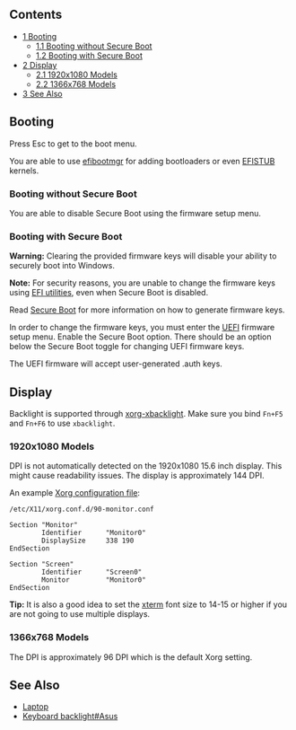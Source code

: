 ## Contents

*   [1 Booting](#Booting)
    *   [1.1 Booting without Secure Boot](#Booting_without_Secure_Boot)
    *   [1.2 Booting with Secure Boot](#Booting_with_Secure_Boot)
*   [2 Display](#Display)
    *   [2.1 1920x1080 Models](#1920x1080_Models)
    *   [2.2 1366x768 Models](#1366x768_Models)
*   [3 See Also](#See_Also)

## Booting

Press Esc to get to the boot menu.

You are able to use [efibootmgr](/index.php/EFISTUB#efibootmgr "EFISTUB") for adding bootloaders or even [EFISTUB](/index.php/EFISTUB "EFISTUB") kernels.

### Booting without Secure Boot

You are able to disable Secure Boot using the firmware setup menu.

### Booting with Secure Boot

**Warning:** Clearing the provided firmware keys will disable your ability to securely boot into Windows.

**Note:** For security reasons, you are unable to change the firmware keys using [EFI utilities](/index.php/Unified_Extensible_Firmware_Interface#Userspace_tools "Unified Extensible Firmware Interface"), even when Secure Boot is disabled.

Read [Secure Boot](/index.php/Secure_Boot "Secure Boot") for more information on how to generate firmware keys.

In order to change the firmware keys, you must enter the [UEFI](/index.php/UEFI "UEFI") firmware setup menu. Enable the Secure Boot option. There should be an option below the Secure Boot toggle for changing UEFI firmware keys.

The UEFI firmware will accept user-generated .auth keys.

## Display

Backlight is supported through [xorg-xbacklight](https://www.archlinux.org/packages/?name=xorg-xbacklight). Make sure you bind `Fn+F5` and `Fn+F6` to use `xbacklight`.

### 1920x1080 Models

DPI is not automatically detected on the 1920x1080 15.6 inch display. This might cause readability issues. The display is approximately 144 DPI.

An example [Xorg configuration file](/index.php/Xorg#Display_size_and_DPI "Xorg"):

 `/etc/X11/xorg.conf.d/90-monitor.conf` 
```
Section "Monitor"
        Identifier      "Monitor0"
        DisplaySize     338 190
EndSection

Section "Screen"
        Identifier      "Screen0"
        Monitor         "Monitor0"
EndSection
```

**Tip:** It is also a good idea to set the [xterm](/index.php/Xterm "Xterm") font size to 14-15 or higher if you are not going to use multiple displays.

### 1366x768 Models

The DPI is approximately 96 DPI which is the default Xorg setting.

## See Also

*   [Laptop](/index.php/Laptop "Laptop")
*   [Keyboard backlight#Asus](/index.php/Keyboard_backlight#Asus "Keyboard backlight")